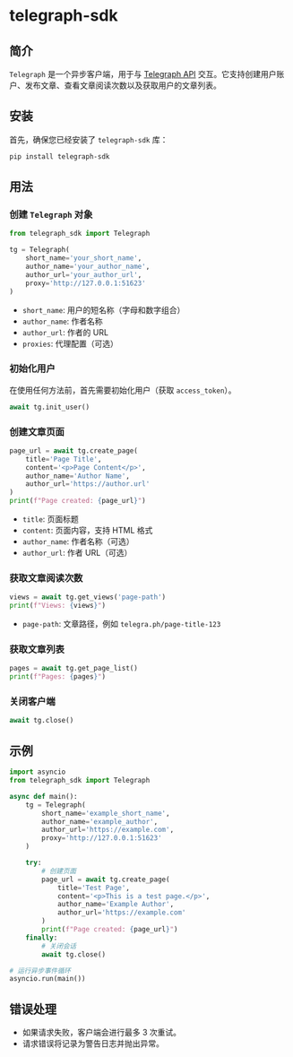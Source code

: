 # telegraph-sdk

## 简介

`Telegraph` 是一个异步客户端，用于与 [Telegraph API](https://telegra.ph) 交互。它支持创建用户账户、发布文章、查看文章阅读次数以及获取用户的文章列表。

## 安装

首先，确保您已经安装了 `telegraph-sdk` 库：

```bash
pip install telegraph-sdk
```

## 用法

### 创建 `Telegraph` 对象

```python
from telegraph_sdk import Telegraph

tg = Telegraph(
    short_name='your_short_name',
    author_name='your_author_name',
    author_url='your_author_url',
    proxy='http://127.0.0.1:51623'
)
```

- `short_name`: 用户的短名称（字母和数字组合）
- `author_name`: 作者名称
- `author_url`: 作者的 URL
- `proxies`: 代理配置（可选）

### 初始化用户

在使用任何方法前，首先需要初始化用户（获取 `access_token`）。

```python
await tg.init_user()
```

### 创建文章页面

```python
page_url = await tg.create_page(
    title='Page Title',
    content='<p>Page Content</p>',
    author_name='Author Name',
    author_url='https://author.url'
)
print(f"Page created: {page_url}")
```

- `title`: 页面标题
- `content`: 页面内容，支持 HTML 格式
- `author_name`: 作者名称（可选）
- `author_url`: 作者 URL（可选）

### 获取文章阅读次数

```python
views = await tg.get_views('page-path')
print(f"Views: {views}")
```

- `page-path`: 文章路径，例如 `telegra.ph/page-title-123`

### 获取文章列表

```python
pages = await tg.get_page_list()
print(f"Pages: {pages}")
```

### 关闭客户端

```python
await tg.close()
```

## 示例

```python
import asyncio
from telegraph_sdk import Telegraph

async def main():
    tg = Telegraph(
        short_name='example_short_name',
        author_name='example_author',
        author_url='https://example.com',
        proxy='http://127.0.0.1:51623'
    )

    try:
        # 创建页面
        page_url = await tg.create_page(
            title='Test Page',
            content='<p>This is a test page.</p>',
            author_name='Example Author',
            author_url='https://example.com'
        )
        print(f"Page created: {page_url}")
    finally:
        # 关闭会话
        await tg.close()

# 运行异步事件循环
asyncio.run(main())
```

## 错误处理

- 如果请求失败，客户端会进行最多 3 次重试。
- 请求错误将记录为警告日志并抛出异常。